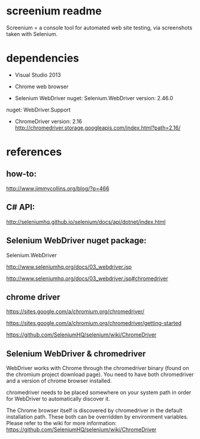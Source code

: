 screenium readme
================

Screenium = a console tool for automated web site testing, via screenshots taken with Selenium.

dependencies
============
- Visual Studio 2013
- Chrome web browser

- Selenium WebDriver
nuget: Selenium.WebDriver
version: 2.46.0

nuget: WebDriver.Support

- ChromeDriver
version: 2.16
http://chromedriver.storage.googleapis.com/index.html?path=2.16/

references
==========

how-to:
-------
http://www.jimmycollins.org/blog/?p=466

C# API:
-------
http://seleniumhq.github.io/selenium/docs/api/dotnet/index.html

Selenium WebDriver nuget package:
---------------------------------
Selenium.WebDriver

http://www.seleniumhq.org/docs/03_webdriver.jsp

http://www.seleniumhq.org/docs/03_webdriver.jsp#chromedriver 
 
chrome driver
-------------
https://sites.google.com/a/chromium.org/chromedriver/

https://sites.google.com/a/chromium.org/chromedriver/getting-started

https://github.com/SeleniumHQ/selenium/wiki/ChromeDriver

Selenium WebDriver & chromedriver
---------------------------------
WebDriver works with Chrome through the chromedriver binary (found on the chromium project download page). You need to have both chromedriver and a version of chrome browser installed.

chromedriver needs to be placed somewhere on your system path in order for WebDriver to automatically discover it.

The Chrome browser itself is discovered by chromedriver in the default installation path.
These both can be overridden by environment variables. 
Please refer to the wiki for more information:
https://github.com/SeleniumHQ/selenium/wiki/ChromeDriver
